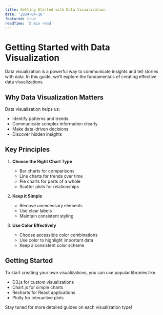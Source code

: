 ```yaml
---
title: Getting Started with Data Visualization
date: '2024-04-16'
featured: true
readTime: '5 min read'
---
```


# Getting Started with Data Visualization

Data visualization is a powerful way to communicate insights and tell stories with data. In this guide, we'll explore the fundamentals of creating effective data visualizations.

## Why Data Visualization Matters

Data visualization helps us:
- Identify patterns and trends
- Communicate complex information clearly
- Make data-driven decisions
- Discover hidden insights

## Key Principles

1. **Choose the Right Chart Type**
   - Bar charts for comparisons
   - Line charts for trends over time
   - Pie charts for parts of a whole
   - Scatter plots for relationships

2. **Keep it Simple**
   - Remove unnecessary elements
   - Use clear labels
   - Maintain consistent styling

3. **Use Color Effectively**
   - Choose accessible color combinations
   - Use color to highlight important data
   - Keep a consistent color scheme

## Getting Started

To start creating your own visualizations, you can use popular libraries like:
- D3.js for custom visualizations
- Chart.js for simple charts
- Recharts for React applications
- Plotly for interactive plots

Stay tuned for more detailed guides on each visualization type! 